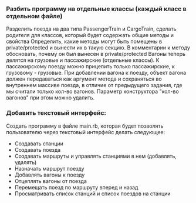 ### Разбить программу на отдельные классы (каждый класс в отдельном файле)
Разделить поезда на два типа PassengerTrain и CargoTrain, сделать родителя для классов, который будет содержать общие методы и свойства
Определить, какие методы могут быть помещены в private/protected и вынести их в такую секцию. В комментарии к методу обосновать, почему он был вынесен в private/protected
Вагоны теперь делятся на грузовые и пассажирские (отдельные классы). К пассажирскому поезду можно прицепить только пассажирские, к грузовому - грузовые.
При добавлении вагона к поезду, объект вагона должен передаваться как аргумент метода и сохраняться во внутреннем массиве поезда, в отличие от предыдущего задания, где мы считали только кол-во вагонов. Параметр конструктора "кол-во вагонов" при этом можно удалить.

### Добавить текстовый интерфейс:

Создать программу в файле main.rb, которая будет позволять пользователю через текстовый интерфейс делать следующее:
- Создавать станции
- Создавать поезда
- Создавать маршруты и управлять станциями в нем (добавлять, удалять)
- Назначать маршрут поезду
- Добавлять вагоны к поезду
- Отцеплять вагоны от поезда
- Перемещать поезд по маршруту вперед и назад
- Просматривать список станций и список поездов на станции